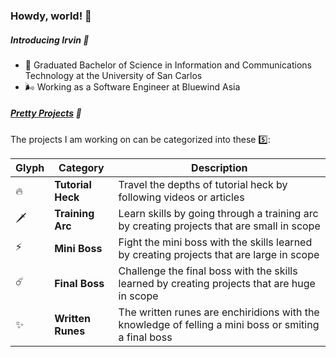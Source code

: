 ### Howdy, world! 🤠


##### Introducing Irvin 🫧

- 📜 Graduated Bachelor of Science in Information and Communications Technology at the University of San Carlos
- 🌬️ Working as a Software Engineer at Bluewind Asia


##### [Pretty Projects](dorky-directory.md) 💫

The projects I am working on can be categorized into these 5️⃣:

Glyph | Category | Description
-|-|-
🔥|**Tutorial Heck**|Travel the depths of tutorial heck by following videos or articles
🗡️|**Training Arc**|Learn skills by going through a training arc by creating projects that are small in scope
⚡|**Mini Boss**|Fight the mini boss with the skills learned by creating projects that are large in scope
☄️|**Final Boss**|Challenge the final boss with the skills learned by creating projects that are huge in scope
✨|**Written Runes**|The written runes are enchiridions with the knowledge of felling a mini boss or smiting a final boss
